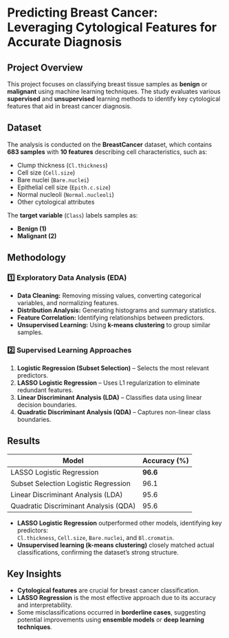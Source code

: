 # Predicting Breast Cancer: Leveraging Cytological Features for Accurate Diagnosis

## Project Overview
This project focuses on classifying breast tissue samples as **benign** or **malignant** using machine learning techniques. The study evaluates various **supervised** and **unsupervised** learning methods to identify key cytological features that aid in breast cancer diagnosis.

## Dataset
The analysis is conducted on the **BreastCancer** dataset, which contains **683 samples** with **10 features** describing cell characteristics, such as:
- Clump thickness (`Cl.thickness`)
- Cell size (`Cell.size`)
- Bare nuclei (`Bare.nuclei`)
- Epithelial cell size (`Epith.c.size`)
- Normal nucleoli (`Normal.nucleoli`)
- Other cytological attributes

The **target variable** (`Class`) labels samples as:
- **Benign (1)**
- **Malignant (2)**

## Methodology
### 1️⃣ Exploratory Data Analysis (EDA)
- **Data Cleaning:** Removing missing values, converting categorical variables, and normalizing features.
- **Distribution Analysis:** Generating histograms and summary statistics.
- **Feature Correlation:** Identifying relationships between predictors.
- **Unsupervised Learning:** Using **k-means clustering** to group similar samples.

### 2️⃣ Supervised Learning Approaches
1. **Logistic Regression (Subset Selection)** – Selects the most relevant predictors.
2. **LASSO Logistic Regression** – Uses L1 regularization to eliminate redundant features.
3. **Linear Discriminant Analysis (LDA)** – Classifies data using linear decision boundaries.
4. **Quadratic Discriminant Analysis (QDA)** – Captures non-linear class boundaries.

## Results
| **Model**                         | **Accuracy (%)** |
|------------------------------------|----------------|
| LASSO Logistic Regression         | **96.6**       |
| Subset Selection Logistic Regression | 96.1        |
| Linear Discriminant Analysis (LDA) | 95.6         |
| Quadratic Discriminant Analysis (QDA) | 95.6      |

- **LASSO Logistic Regression** outperformed other models, identifying key predictors:  
  `Cl.thickness`, `Cell.size`, `Bare.nuclei`, and `Bl.cromatin`.
- **Unsupervised learning (k-means clustering)** closely matched actual classifications, confirming the dataset’s strong structure.

## Key Insights
- **Cytological features** are crucial for breast cancer classification.
- **LASSO Regression** is the most effective approach due to its accuracy and interpretability.
- Some misclassifications occurred in **borderline cases**, suggesting potential improvements using **ensemble models** or **deep learning techniques**.


